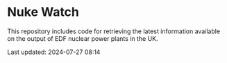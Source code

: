 # Nuke Watch

This repository includes code for retrieving the latest information available on the output of EDF nuclear power plants in the UK.

Last updated: 2024-07-27 08:14